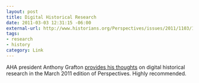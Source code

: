 ```yaml
--- 
layout: post
title: Digital Historical Research
date: 2011-03-03 12:31:15 -06:00
external-url: http://www.historians.org/Perspectives/issues/2011/1103/1103pre1.cfm
tags:
- research
- history
category: Link
---
```

AHA president Anthony Grafton <a href="http://www.historians.org/Perspectives/issues/2011/1103/1103pre1.cfm">provides his thoughts</a> on digital historical research in the March 2011 edition of Perspectives. Highly recommended.

